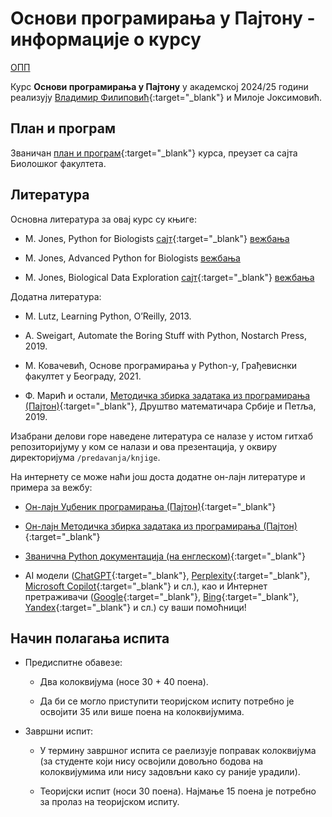# Основи програмирања у Пajтону - информације о курсу

[ОПП](../README.md)

Курс **Основи програмирања у Пajтону** у академској 2024/25 години реализују [Владимир Филиповић](https://vladofilipovic.github.io/index-cy.html){:target="_blank"} и Милоје Јоксимовић.

## План и програм

Званичан [план и програм](./plan-i-porgam-zvanican.pdf){:target="_blank"} курса, преузет са сајта Биолошког факултета.

## Литература

Основна литература за овај курс су књиге:

- M. Jones, Python for Biоlogists [сајт](https://pythonforbiologists.com/){:target="_blank"} [вежбања](https://pythonforbiologists.com/static/p4b_exercises.zip)

- М. Jones, Advanced Python for Biologists [вежбања](https://pythonforbiologists.com/static/ap4b_exercises.zip)

- М. Jones, Biological Data Exploration [сајт](https://pythonforbiologists.com/biological-data-exploration-book.html){:target="_blank"} [вежбања](https://pythonforbiologists.com/static/bde_files.zip)

Додатна литература:

- M. Lutz, Learning Python, O’Reilly, 2013.

- A. Sweigart, Automate the Boring Stuff with Python, Nostarch Press, 2019.

- M. Ковачевић, Основе програмирања у Python-у, Грађевиснки факултет у Београду, 2021.  

- Ф. Марић и остали, [Методичка збирка задатака из програмирања (Пајтон)](https://petljamediastorage.blob.core.windows.net/root/Media/Default/Kursevi/Zbirka-python/Zbirka1py.pdf){:target="_blank"}, Друштво математичара Србије и Петља, 2019.

Изабрани делови горе наведене литература се налазе у истом гитхaб репозиторијуму у ком се налази и ова презентација, у оквиру директоријума `/predavanja/knjige`.

На интернету се може наћи још доста додатне он-лајн литературе и примера за вежбу:

- [Он-лајн Уџбеник програмирања (Пајтон)](https://petlja.org/sr-Latn-RS/biblioteka/r/lekcije/TxtProgInPythonSrLat/02_console-toctree){:target="_blank"}

- [Он-лајн Методичка збирка задатака из програмирања (Пајтон)](https://petlja.org/sr-Latn-RS/biblioteka/r/Zbirka-python/01%20Aritmetika){:target="_blank"}

- [Званична Python документација (на енглеском)](https://www.python.org/){:target="_blank"}

- АI модели ([ChatGPT](https://chatgpt.com/){:target="_blank"}, [Perplexity](https://www.perplexity.ai/){:target="_blank"}, [Microsoft Copilot](https://copilot.microsoft.com/){:target="_blank"} и сл.), као и Интернет претраживачи ([Google](https://www.google.com/){:target="_blank"}, [Bing](https://bing.com/){:target="_blank"}, [Yandex](https://yandex.com/){:target="_blank"} и сл.) су ваши помоћници!

## Начин полагања испита

- Предиспитне обавезе:

  - Два колоквијума (носе 30 + 40 поена).

  - Да би се могло приступити теоријском испиту потребно је освојити 35 или више поена на колоквијумима.

- Завршни испит:
  
  - У термину завршног испита се раелизује поправак колоквијума (за студенте који нису освојили довољно бодова на колоквијумима или нису задовљни како су раније урадили).
  
  - Теоријски испит (носи 30 поена). Најмање 15 поена је потребно за пролаз на теоријском испиту.